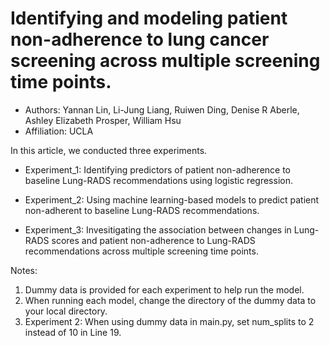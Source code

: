 # Identifying and modeling patient non-adherence to lung cancer screening across multiple screening time points.
*  Authors: Yannan Lin, Li-Jung Liang, Ruiwen Ding, Denise R Aberle, Ashley Elizabeth Prosper, William Hsu
* Affiliation: UCLA

In this article, we conducted three experiments.

* Experiment_1: Identifying predictors of patient non-adherence to baseline Lung-RADS recommendations using logistic regression.

* Experiment_2: Using machine learning-based models to predict patient non-adherent to baseline Lung-RADS recommendations.

* Experiment_3: Invesitigating the association between changes in Lung-RADS scores and patient non-adherence to Lung-RADS recommendations across multiple screening time points.


Notes:
1. Dummy data is provided for each experiment to help run the model.
2. When running each model, change the directory of the dummy data to your local directory.
3. Experiment 2: When using dummy data in main.py, set num_splits to 2 instead of 10 in Line 19.
